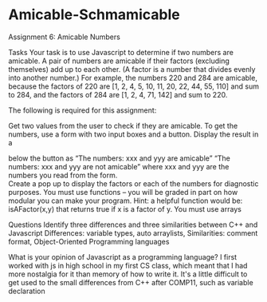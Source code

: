 # Amicable-Schmamicable
 Assignment 6: Amicable Numbers

Tasks
Your task is to use Javascript to determine if two numbers are amicable. 
A pair of numbers are amicable if their factors (excluding themselves) add up to each other.  (A factor is a number that divides evenly into another number.)
For example, the numbers 220 and 284 are amicable, because the factors of 220 are [1, 2, 4, 5, 10, 11, 20, 22, 44, 55, 110] and sum to 284,  and the factors of 284 are [1, 2, 4, 71, 142] and sum to 220.

The following is required for this assignment:

Get two values from the user to check if they are amicable.  To get the numbers, use a form with two input boxes and a button.
 Display the result in a <div> below the button as “The numbers:  xxx and yyy are amicable”
     “The numbers:  xxx and yyy are not amicable”   where xxx and yyy are the numbers you read from the form.    
 Create a pop up to display the factors or each of the numbers for diagnostic purposes.
  You must use functions – you will be graded in part on how modular you can make your program.  Hint: a helpful function would be:  isAFactor(x,y)  that returns true if x is a factor of y.
 You must use arrays

Questions
Identify three differences and three similarities between C++ and Javascript
Differences: variable types, auto arraylists, 
Similarities: comment format, Object-Oriented Programming languages


What is your opinion of Javascript as a programming language?
I first worked with js in high school in my first CS class, which meant that I had more nostalgia for it than memory of how to write it. It's a little difficult to get used to the small differences from C++ after COMP11, such as variable declaration